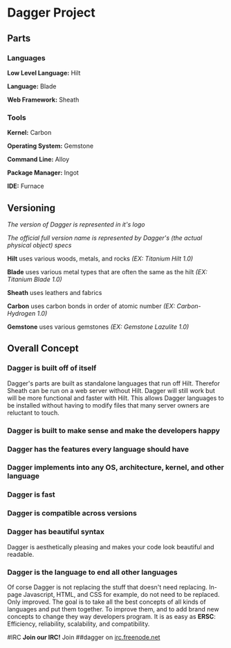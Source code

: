 # Dagger Project

## Parts

### Languages

**Low Level Language:** Hilt

**Language:** Blade

**Web Framework:** Sheath

### Tools

**Kernel:** Carbon

**Operating System:** Gemstone

**Command Line:** Alloy

**Package Manager:** Ingot

**IDE:** Furnace

## Versioning

*The version of Dagger is represented in it's logo*

*The official full version name is represented by Dagger's (the actual physical object) specs*

**Hilt** uses various woods, metals, and rocks *(EX: Titanium Hilt 1.0)*

**Blade** uses various metal types that are often the same as the hilt *(EX: Titanium Blade 1.0)*

**Sheath** uses leathers and fabrics

**Carbon** uses carbon bonds in order of atomic number *(EX: Carbon-Hydrogen 1.0)*

**Gemstone** uses various gemstones *(EX: Gemstone Lazulite 1.0)*

## Overall Concept

### Dagger is built off of itself

Dagger's parts are built as standalone languages that run off Hilt. Therefor Sheath can be run on a web server without Hilt. Dagger will still work but will be more functional and faster with Hilt. This allows Dagger languages to be installed without having to modify files that many server owners are reluctant to touch.

### Dagger is built to make sense and make the developers happy
### Dagger has the features every language should have
### Dagger implements into any OS, architecture, kernel, and other language 
### Dagger is fast
### Dagger is compatible across versions
### Dagger has beautiful syntax
Dagger is aesthetically pleasing and makes your code look beautiful and readable.
### Dagger is the language to end all other languages
Of corse Dagger is not replacing the stuff that doesn't need replacing. In-page Javascript, HTML, and CSS for example, do not need to be replaced. Only improved. The goal is to take all the best concepts of all kinds of languages and put them together. To improve them, and to add brand new concepts to change they way developers program.  It is as easy as **ERSC**: Efficiency, reliability, scalability, and compatibility.

#IRC
**Join our IRC!**
Join ##dagger on [irc.freenode.net](http://webchat.freenode.net/?channels=%23%23dagger&uio=MT11bmRlZmluZWQb1)
